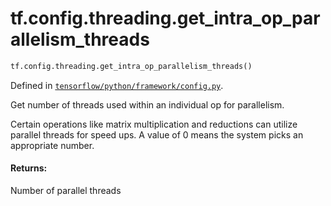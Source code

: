 <div itemscope itemtype="http://developers.google.com/ReferenceObject">
<meta itemprop="name" content="tf.config.threading.get_intra_op_parallelism_threads" />
<meta itemprop="path" content="Stable" />
</div>

# tf.config.threading.get_intra_op_parallelism_threads

``` python
tf.config.threading.get_intra_op_parallelism_threads()
```



Defined in [`tensorflow/python/framework/config.py`](/code/stable/tensorflow/python/framework/config.py).

Get number of threads used within an individual op for parallelism.

Certain operations like matrix multiplication and reductions can utilize
parallel threads for speed ups. A value of 0 means the system picks an
appropriate number.

#### Returns:

Number of parallel threads